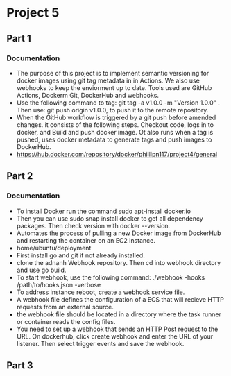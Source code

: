 # Project 5
## Part 1
### Documentation
- The purpose of this project is to implement semantic versioning for docker images using git tag metadata in in Actions. We also use webhooks to keep the enviorment up to date. Tools used are GitHub Actions, Dockerm Git, DockerHub and webhooks.
- Use the following command to tag: git tag -a v1.0.0 -m "Version 1.0.0" . Then use: git push origin v1.0.0, to push it to the remote repository.
- When the GitHub workflow is triggered by a git push before amended changes. it consists of the following steps. Checkout code, logs in to docker, and Build and push docker image. Ot also runs when a tag is pushed, uses docker metadata to generate tags and push images to DockerHub.
- https://hub.docker.com/repository/docker/phillipn117/project4/general

## Part 2
### Documentation
- To install Docker run the command sudo apt-install docker.io
- Then you can use sudo snap install docker to get all dependency packages. Then check version with docker --version. 
- Automates the process of pulling a new Docker image from DockerHub and restarting the container on an EC2 instance.
- home/ubuntu/deployment
- First install go and git if not already installed.
- clone the adnanh Webhook repository. Then cd into webhook directory and use go build.
- To start webhook, use the following command: ./webhook -hooks /path/to/hooks.json -verbose
- To address instance reboot, create a webhook service file. 
- A webhook file defines the configuration of a ECS that will recieve HTTP requests from an external source.
- the webhook file should be located in a directory where the task runner or container reads the config files.
- You need to set up a webhook that sends an HTTP Post request to the URL. On dockerhub, click create webhook and enter the URL of your listener. Then select trigger events and save the webhook.

## Part 3
